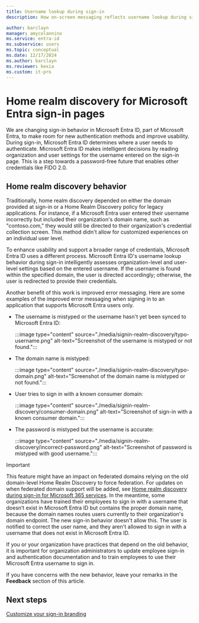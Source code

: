 ```yaml
---
title: Username lookup during sign-in
description: How on-screen messaging reflects username lookup during sign-in in Microsoft Entra ID

author: barclayn
manager: amycolannino
ms.service: entra-id
ms.subservice: users
ms.topic: conceptual
ms.date: 12/17/2024
ms.author: barclayn
ms.reviewer: kexia
ms.custom: it-pro
---
```


# Home realm discovery for Microsoft Entra sign-in pages

We are changing sign-in behavior in Microsoft Entra ID, part of Microsoft Entra, to make room for new authentication methods and improve usability. During sign-in, Microsoft Entra ID determines where a user needs to authenticate. Microsoft Entra ID makes intelligent decisions by reading organization and user settings for the username entered on the sign-in page. This is a step towards a password-free future that enables other credentials like FIDO 2.0.

## Home realm discovery behavior

Traditionally, home realm discovery depended on either the domain provided at sign-in or a Home Realm Discovery policy for legacy applications. For instance, if a Microsoft Entra user entered their username incorrectly but included their organization's domain name, such as "contoso.com," they would still be directed to their organization's credential collection screen. This method didn't allow for customized experiences on an individual user level.

To enhance usability and support a broader range of credentials, Microsoft Entra ID uses a different process. Microsoft Entra ID's username lookup behavior during sign-in intelligently assesses organization-level and user-level settings based on the entered username. If the username is found within the specified domain, the user is directed accordingly; otherwise, the user is redirected to provide their credentials.


Another benefit of this work is improved error messaging. Here are some examples of the improved error messaging when signing in to an application that supports Microsoft Entra users only.

- The username is mistyped or the username hasn't yet been synced to Microsoft Entra ID:
  
   :::image type="content" source="./media/signin-realm-discovery/typo-username.png" alt-text="Screenshot of the username is mistyped or not found.":::
  
- The domain name is mistyped:

   :::image type="content" source="./media/signin-realm-discovery/typo-domain.png" alt-text="Screenshot of the domain name is mistyped or not found.":::
  
- User tries to sign in with a known consumer domain:
  
   :::image type="content" source="./media/signin-realm-discovery/consumer-domain.png" alt-text="Screenshot of sign-in with a known consumer domain.":::
  
- The password is mistyped but the username is accurate:  

   :::image type="content" source="./media/signin-realm-discovery/incorrect-password.png" alt-text="Screenshot of password is mistyped with good username.":::
  
> [!IMPORTANT]
> This feature might have an impact on federated domains relying on the old domain-level Home Realm Discovery to force federation. For updates on when federated domain support will be added, see [Home realm discovery during sign-in for Microsoft 365 services](https://azure.microsoft.com/updates/signin-hrd/). In the meantime, some organizations have trained their employees to sign in with a username that doesn’t exist in Microsoft Entra ID but contains the proper domain name, because the domain names routes users currently to their organization's domain endpoint. The new sign-in behavior doesn't allow this. The user is notified to correct the user name, and they aren't allowed to sign in with a username that does not exist in Microsoft Entra ID.
>
> If you or your organization have practices that depend on the old behavior, it is important for organization administrators to update employee sign-in and authentication documentation and to train employees to use their Microsoft Entra username to sign in.
  
If you have concerns with the new behavior, leave your remarks in the **Feedback** section of this article.  

## Next steps

[Customize your sign-in branding](~/fundamentals/add-custom-domain.yml)
